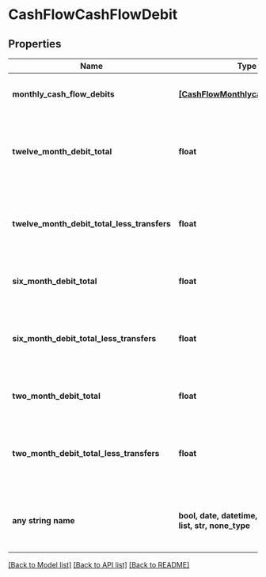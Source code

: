 # CashFlowCashFlowDebit


## Properties
Name | Type | Description | Notes
------------ | ------------- | ------------- | -------------
**monthly_cash_flow_debits** | [**[CashFlowMonthlycashflowDebits]**](CashFlowMonthlycashflowDebits.md) | List of attributes for each month | 
**twelve_month_debit_total** | **float** | Sum of all monthly debit transactions for each month by account | [optional] 
**twelve_month_debit_total_less_transfers** | **float** | Sum of all monthly debit transactions without transfers for the account | [optional] 
**six_month_debit_total** | **float** | Six month sum of all debit transactions | [optional] 
**six_month_debit_total_less_transfers** | **float** | Six month sum of all debit transactions without transfers for the account | [optional] 
**two_month_debit_total** | **float** | Two month sum of all debit transactions | [optional] 
**two_month_debit_total_less_transfers** | **float** | Two month sum of all debit transactions without transfers for the account | [optional] 
**any string name** | **bool, date, datetime, dict, float, int, list, str, none_type** | any string name can be used but the value must be the correct type | [optional]

[[Back to Model list]](../README.md#documentation-for-models) [[Back to API list]](../README.md#documentation-for-api-endpoints) [[Back to README]](../README.md)


